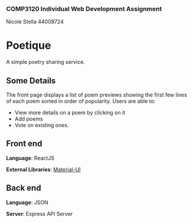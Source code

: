 ### COMP3120 Individual Web Development Assignment
Nicole Stella 44008724

# Poetique

A simple poetry sharing service.

## Some Details
The front page displays a list of poem previews showing the first few lines of each poem sorted in order of popularity.
Users are able to:
- View more details on a poem by clicking on it
- Add poems
- Vote on existing ones.

## Front end
**Language**: ReactJS

**External Libraries**: [Material-UI](https://material-ui.com/)

## Back end
**Language**: JSON

**Server**: Express API Server
